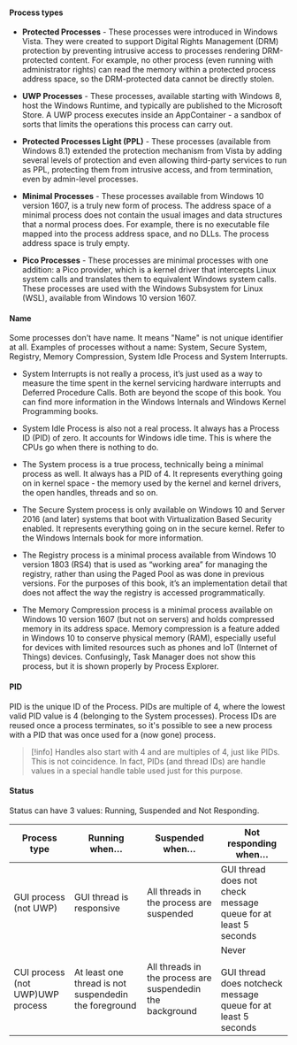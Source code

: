#### Process types

- **Protected Processes** - These processes were introduced in Windows Vista. They were created to support Digital Rights Management (DRM) protection by preventing intrusive access to processes rendering DRM-protected content. For example, no other process (even running with administrator rights) can read the memory within a protected process address space, so the DRM-protected data cannot be directly stolen.

- **UWP Processes** - These processes, available starting with Windows 8, host the Windows Runtime, and typically are published to the Microsoft Store. A UWP process executes inside an AppContainer - a sandbox of sorts that limits the operations this process can carry out.

- **Protected Processes Light (PPL)** - These processes (available from Windows 8.1) extended the protection mechanism from Vista by adding several levels of protection and even allowing third-party services to run as PPL, protecting them from intrusive access, and from termination, even by admin-level processes.

- **Minimal Processes** - These processes available from Windows 10 version 1607, is a truly new form of process. The address space of a minimal process does not contain the usual images and data structures that a normal process does. For example, there is no executable file mapped into the process address space, and no DLLs. The process address space is truly empty.

- **Pico Processes** - These processes are minimal processes with one addition: a Pico provider, which is a kernel driver that intercepts Linux system calls and translates them to equivalent Windows system calls. These processes are used with the Windows Subsystem for Linux (WSL), available from Windows 10 version 1607.

#### Name

Some processes don't have name. It means "Name" is not unique identifier at all. Examples of processes without a name: System, Secure System, Registry, Memory Compression, System Idle Process and System Interrupts.

- System Interrupts is not really a process, it’s just used as a way to measure the time spent in the kernel servicing hardware interrupts and Deferred Procedure Calls. Both are beyond the scope of this book. You can find more information in the Windows Internals and Windows Kernel Programming books.

- System Idle Process is also not a real process. It always has a Process ID (PID) of zero. It accounts for Windows idle time. This is where the CPUs go when there is nothing to do.

- The System process is a true process, technically being a minimal process as well. It always has a PID of 4. It represents everything going on in kernel space - the memory used by the kernel and kernel drivers, the open handles, threads and so on.

- The Secure System process is only available on Windows 10 and Server 2016 (and later) systems that boot with Virtualization Based Security enabled. It represents everything going on in the secure kernel. Refer to the Windows Internals book for more information.

- The Registry process is a minimal process available from Windows 10 version 1803 (RS4) that is used as “working area” for managing the registry, rather than using the Paged Pool as was done in previous versions. For the purposes of this book, it’s an implementation detail that does not affect the way the registry is accessed programmatically.

- The Memory Compression process is a minimal process available on Windows 10 version 1607 (but not on servers) and holds compressed memory in its address space. Memory compression is a feature added in Windows 10 to conserve physical memory (RAM), especially useful for devices with limited resources such as phones and IoT (Internet of Things) devices. Confusingly, Task Manager does not show this process, but it is shown properly by Process Explorer.

#### PID

PID is the unique ID of the Process. PIDs are multiple of 4, where the lowest valid PID value is 4 (belonging to the System processes). Process IDs are reused once a process terminates, so it's possible to see a new process with a PID that was once used for a (now gone) process. 

> [!info] 
>  Handles also start with 4 and are multiples of 4, just like PIDs. This is not coincidence. In fact, PIDs (and thread IDs) are handle values in a special handle table used just for this purpose.

#### Status

Status can have 3 values: Running, Suspended and Not Responding.

| Process type                     | Running when…                                         | Suspended when…                                           | Not responding when…                                                       |
| -------------------------------- | ----------------------------------------------------- | --------------------------------------------------------- | -------------------------------------------------------------------------- |
| GUI process (not UWP)            | GUI thread is responsive                              | All threads in the process are suspended                  | GUI thread does not check message queue for at least 5 seconds             |
| CUI process (not UWP)UWP process | At least one thread is not suspendedin the foreground | All threads in the process are suspendedin the background | Never<br><br>GUI thread does notcheck message queue for at least 5 seconds |
